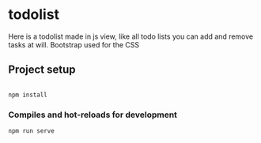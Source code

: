 # todolist

Here is a todolist made in js view, like all todo lists you can add and remove tasks at will.
Bootstrap used for the CSS

## Project setup
```

npm install
```

### Compiles and hot-reloads for development
```
npm run serve
```

